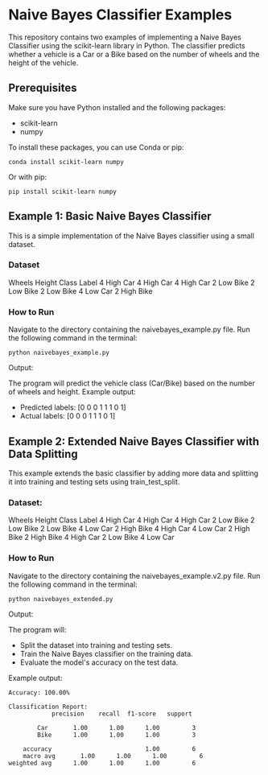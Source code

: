 # Naive Bayes Classifier Examples

This repository contains two examples of implementing a Naive Bayes Classifier using the scikit-learn library in Python. The classifier predicts whether a vehicle is a Car or a Bike based on the number of wheels and the height of the vehicle.

## Prerequisites

Make sure you have Python installed and the following packages:

* scikit-learn
* numpy

To install these packages, you can use Conda or pip:

```
conda install scikit-learn numpy

```
Or with pip:

```
pip install scikit-learn numpy

```

## Example 1: Basic Naive Bayes Classifier

This is a simple implementation of the Naive Bayes classifier using a small dataset.

### Dataset

Wheels	Height	Class Label
    4	High	Car
    4	High	Car
    4	High	Car
    2	Low	    Bike
    2	Low	    Bike
    2	Low	    Bike
    4	Low	    Car
    2	High	Bike

### How to Run

Navigate to the directory containing the naivebayes_example.py file. Run the following command in the terminal:

```
python naivebayes_example.py

```
Output:

The program will predict the vehicle class (Car/Bike) based on the number of wheels and height. Example output:

* Predicted labels: [0 0 0 1 1 1 0 1]
* Actual labels: [0 0 0 1 1 1 0 1]

## Example 2: Extended Naive Bayes Classifier with Data Splitting

This example extends the basic classifier by adding more data and splitting it into training and testing sets using train_test_split.

### Dataset:

Wheels	Height	Class Label
    4	High	Car
    4	High	Car
    4	High	Car
    2	Low	    Bike
    2	Low	    Bike
    2	Low	    Bike
    4	Low	    Car
    2	High	Bike
    4	High	Car
    4	Low	    Car
    2	High	Bike
    2	High	Bike
    4	High	Car
    2	Low	    Bike
    4	Low	    Car
### How to Run

Navigate to the directory containing the naivebayes_example.v2.py file. Run the following command in the terminal:

```
python naivebayes_extended.py

```
Output:

The program will:

* Split the dataset into training and testing sets.
* Train the Naive Bayes classifier on the training data.
* Evaluate the model's accuracy on the test data.

Example output:

    Accuracy: 100.00%

    Classification Report:
                precision    recall  f1-score   support

            Car       1.00      1.00      1.00         3
            Bike      1.00      1.00      1.00         3

        accuracy                          1.00         6
        macro avg       1.00      1.00      1.00         6
    weighted avg      1.00      1.00      1.00         6